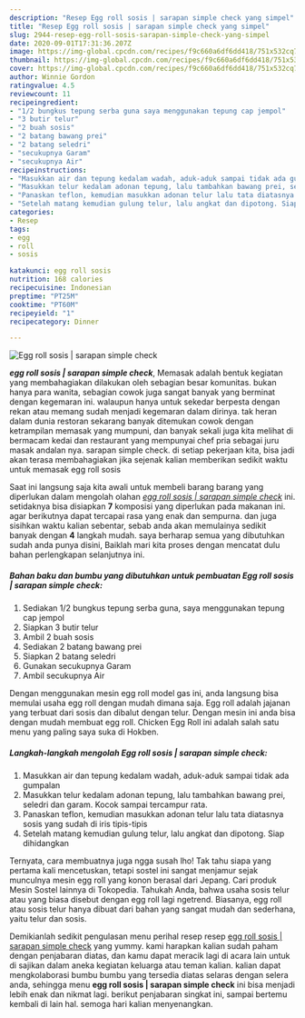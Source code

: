 ```yaml
---
description: "Resep Egg roll sosis | sarapan simple check yang simpel"
title: "Resep Egg roll sosis | sarapan simple check yang simpel"
slug: 2944-resep-egg-roll-sosis-sarapan-simple-check-yang-simpel
date: 2020-09-01T17:31:36.207Z
image: https://img-global.cpcdn.com/recipes/f9c660a6df6dd418/751x532cq70/egg-roll-sosis-sarapan-simple-check-foto-resep-utama.jpg
thumbnail: https://img-global.cpcdn.com/recipes/f9c660a6df6dd418/751x532cq70/egg-roll-sosis-sarapan-simple-check-foto-resep-utama.jpg
cover: https://img-global.cpcdn.com/recipes/f9c660a6df6dd418/751x532cq70/egg-roll-sosis-sarapan-simple-check-foto-resep-utama.jpg
author: Winnie Gordon
ratingvalue: 4.5
reviewcount: 11
recipeingredient:
- "1/2 bungkus tepung serba guna saya menggunakan tepung cap jempol"
- "3 butir telur"
- "2 buah sosis"
- "2 batang bawang prei"
- "2 batang seledri"
- "secukupnya Garam"
- "secukupnya Air"
recipeinstructions:
- "Masukkan air dan tepung kedalam wadah, aduk-aduk sampai tidak ada gumpalan"
- "Masukkan telur kedalam adonan tepung, lalu tambahkan bawang prei, seledri dan garam. Kocok sampai tercampur rata."
- "Panaskan teflon, kemudian masukkan adonan telur lalu tata diatasnya sosis yang sudah di iris tipis-tipis"
- "Setelah matang kemudian gulung telur, lalu angkat dan dipotong. Siap dihidangkan"
categories:
- Resep
tags:
- egg
- roll
- sosis

katakunci: egg roll sosis 
nutrition: 168 calories
recipecuisine: Indonesian
preptime: "PT25M"
cooktime: "PT60M"
recipeyield: "1"
recipecategory: Dinner

---
```



![Egg roll sosis | sarapan simple check](https://img-global.cpcdn.com/recipes/f9c660a6df6dd418/751x532cq70/egg-roll-sosis-sarapan-simple-check-foto-resep-utama.jpg)

<b><i>egg roll sosis | sarapan simple check</i></b>, Memasak adalah bentuk kegiatan yang membahagiakan dilakukan oleh sebagian besar komunitas. bukan hanya para wanita, sebagian cowok juga sangat banyak yang berminat dengan kegemaran ini. walaupun hanya untuk sekedar berpesta dengan rekan atau memang sudah menjadi kegemaran dalam dirinya. tak heran dalam dunia restoran sekarang banyak ditemukan cowok dengan ketrampilan memasak yang mumpuni, dan banyak sekali juga kita melihat di bermacam kedai dan restaurant yang mempunyai chef pria sebagai juru masak andalan nya.
 sarapan simple check</i>. di setiap pekerjaan kita, bisa jadi akan terasa membahagiakan jika sejenak kalian memberikan sedikit waktu untuk memasak egg roll sosis 

Saat ini langsung saja kita awali untuk membeli barang barang yang diperlukan dalam mengolah olahan <u><i>egg roll sosis | sarapan simple check</i></u> ini. setidaknya bisa disiapkan <b>7</b> komposisi yang diperlukan pada makanan ini. agar berikutnya dapat tercapai rasa yang enak dan sempurna. dan juga sisihkan waktu kalian sebentar, sebab anda akan memulainya sedikit banyak dengan <b>4</b> langkah mudah. saya berharap semua yang dibutuhkan sudah anda punya disini, Baiklah mari kita proses dengan mencatat dulu bahan perlengkapan selanjutnya ini.

<!--inarticleads1-->

##### Bahan baku dan bumbu yang dibutuhkan untuk pembuatan Egg roll sosis | sarapan simple check:

1. Sediakan 1/2 bungkus tepung serba guna, saya menggunakan tepung cap jempol
1. Siapkan 3 butir telur
1. Ambil 2 buah sosis
1. Sediakan 2 batang bawang prei
1. Siapkan 2 batang seledri
1. Gunakan secukupnya Garam
1. Ambil secukupnya Air


Dengan menggunakan mesin egg roll model gas ini, anda langsung bisa memulai usaha egg roll dengan mudah dimana saja. Egg roll adalah jajanan yang terbuat dari sosis dan dibalut dengan telur. Dengan mesin ini anda bisa dengan mudah membuat egg roll. Chicken Egg Roll ini adalah salah satu menu yang paling saya suka di Hokben. 

<!--inarticleads2-->

##### Langkah-langkah mengolah Egg roll sosis | sarapan simple check:

1. Masukkan air dan tepung kedalam wadah, aduk-aduk sampai tidak ada gumpalan
1. Masukkan telur kedalam adonan tepung, lalu tambahkan bawang prei, seledri dan garam. Kocok sampai tercampur rata.
1. Panaskan teflon, kemudian masukkan adonan telur lalu tata diatasnya sosis yang sudah di iris tipis-tipis
1. Setelah matang kemudian gulung telur, lalu angkat dan dipotong. Siap dihidangkan


Ternyata, cara membuatnya juga ngga susah lho! Tak tahu siapa yang pertama kali mencetuskan, tetapi sostel ini sangat menjamur sejak munculnya mesin egg roll yang konon berasal dari Jepang. Cari produk Mesin Sostel lainnya di Tokopedia. Tahukah Anda, bahwa usaha sosis telur atau yang biasa disebut dengan egg roll lagi ngetrend. Biasanya, egg roll atau sosis telur hanya dibuat dari bahan yang sangat mudah dan sederhana, yaitu telur dan sosis. 

Demikianlah sedikit pengulasan menu perihal resep resep <u>egg roll sosis | sarapan simple check</u> yang yummy. kami harapkan kalian sudah paham dengan penjabaran diatas, dan kamu dapat meracik lagi di acara lain untuk di sajikan dalam aneka kegiatan keluarga atau teman kalian. kalian dapat mengkolaborasi bumbu bumbu yang tersedia diatas selaras dengan selera anda, sehingga menu <b>egg roll sosis | sarapan simple check</b> ini bisa menjadi lebih enak dan nikmat lagi. berikut penjabaran singkat ini, sampai bertemu kembali di lain hal. semoga hari kalian menyenangkan.
